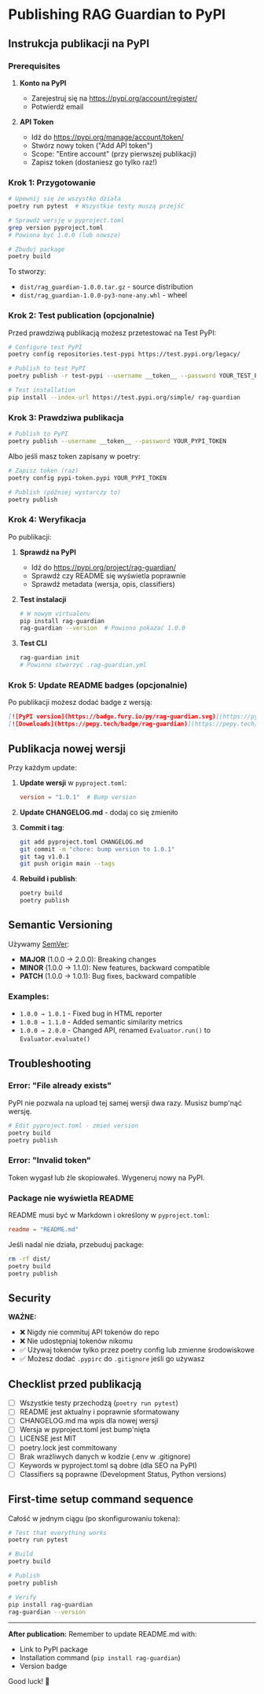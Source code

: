 # Publishing RAG Guardian to PyPI

## Instrukcja publikacji na PyPI

### Prerequisites

1. **Konto na PyPI**
   - Zarejestruj się na https://pypi.org/account/register/
   - Potwierdź email

2. **API Token**
   - Idź do https://pypi.org/manage/account/token/
   - Stwórz nowy token ("Add API token")
   - Scope: "Entire account" (przy pierwszej publikacji)
   - Zapisz token (dostaniesz go tylko raz!)

### Krok 1: Przygotowanie

```bash
# Upewnij się że wszystko działa
poetry run pytest  # Wszystkie testy muszą przejść

# Sprawdź wersję w pyproject.toml
grep version pyproject.toml
# Powinna być 1.0.0 (lub nowsza)

# Zbuduj package
poetry build
```

To stworzy:
- `dist/rag_guardian-1.0.0.tar.gz` - source distribution
- `dist/rag_guardian-1.0.0-py3-none-any.whl` - wheel

### Krok 2: Test publication (opcjonalnie)

Przed prawdziwą publikacją możesz przetestować na Test PyPI:

```bash
# Configure test PyPI
poetry config repositories.test-pypi https://test.pypi.org/legacy/

# Publish to test PyPI
poetry publish -r test-pypi --username __token__ --password YOUR_TEST_PYPI_TOKEN

# Test installation
pip install --index-url https://test.pypi.org/simple/ rag-guardian
```

### Krok 3: Prawdziwa publikacja

```bash
# Publish to PyPI
poetry publish --username __token__ --password YOUR_PYPI_TOKEN
```

Albo jeśli masz token zapisany w poetry:

```bash
# Zapisz token (raz)
poetry config pypi-token.pypi YOUR_PYPI_TOKEN

# Publish (później wystarczy to)
poetry publish
```

### Krok 4: Weryfikacja

Po publikacji:

1. **Sprawdź na PyPI**
   - Idź do https://pypi.org/project/rag-guardian/
   - Sprawdź czy README się wyświetla poprawnie
   - Sprawdź metadata (wersja, opis, classifiers)

2. **Test instalacji**
   ```bash
   # W nowym virtualenv
   pip install rag-guardian
   rag-guardian --version  # Powinno pokazać 1.0.0
   ```

3. **Test CLI**
   ```bash
   rag-guardian init
   # Powinno stworzyć .rag-guardian.yml
   ```

### Krok 5: Update README badges (opcjonalnie)

Po publikacji możesz dodać badge z wersją:

```markdown
[![PyPI version](https://badge.fury.io/py/rag-guardian.svg)](https://pypi.org/project/rag-guardian/)
[![Downloads](https://pepy.tech/badge/rag-guardian)](https://pepy.tech/project/rag-guardian)
```

## Publikacja nowej wersji

Przy każdym update:

1. **Update wersji** w `pyproject.toml`:
   ```toml
   version = "1.0.1"  # Bump version
   ```

2. **Update CHANGELOG.md** - dodaj co się zmieniło

3. **Commit i tag**:
   ```bash
   git add pyproject.toml CHANGELOG.md
   git commit -m "chore: bump version to 1.0.1"
   git tag v1.0.1
   git push origin main --tags
   ```

4. **Rebuild i publish**:
   ```bash
   poetry build
   poetry publish
   ```

## Semantic Versioning

Używamy [SemVer](https://semver.org/):

- **MAJOR** (1.0.0 → 2.0.0): Breaking changes
- **MINOR** (1.0.0 → 1.1.0): New features, backward compatible
- **PATCH** (1.0.0 → 1.0.1): Bug fixes, backward compatible

### Examples:

- `1.0.0 → 1.0.1` - Fixed bug in HTML reporter
- `1.0.0 → 1.1.0` - Added semantic similarity metrics
- `1.0.0 → 2.0.0` - Changed API, renamed `Evaluator.run()` to `Evaluator.evaluate()`

## Troubleshooting

### Error: "File already exists"

PyPI nie pozwala na upload tej samej wersji dwa razy. Musisz bump'nąć wersję.

```bash
# Edit pyproject.toml - zmień version
poetry build
poetry publish
```

### Error: "Invalid token"

Token wygasł lub źle skopiowałeś. Wygeneruj nowy na PyPI.

### Package nie wyświetla README

README musi być w Markdown i określony w `pyproject.toml`:

```toml
readme = "README.md"
```

Jeśli nadal nie działa, przebuduj package:

```bash
rm -rf dist/
poetry build
poetry publish
```

## Security

**WAŻNE:**
- ❌ Nigdy nie commituj API tokenów do repo
- ❌ Nie udostępniaj tokenów nikomu
- ✅ Używaj tokenów tylko przez poetry config lub zmienne środowiskowe
- ✅ Możesz dodać `.pypirc` do `.gitignore` jeśli go używasz

## Checklist przed publikacją

- [ ] Wszystkie testy przechodzą (`poetry run pytest`)
- [ ] README jest aktualny i poprawnie sformatowany
- [ ] CHANGELOG.md ma wpis dla nowej wersji
- [ ] Wersja w pyproject.toml jest bump'nięta
- [ ] LICENSE jest MIT
- [ ] poetry.lock jest commitowany
- [ ] Brak wrażliwych danych w kodzie (.env w .gitignore)
- [ ] Keywords w pyproject.toml są dobre (dla SEO na PyPI)
- [ ] Classifiers są poprawne (Development Status, Python versions)

## First-time setup command sequence

Całość w jednym ciągu (po skonfigurowaniu tokena):

```bash
# Test that everything works
poetry run pytest

# Build
poetry build

# Publish
poetry publish

# Verify
pip install rag-guardian
rag-guardian --version
```

---

**After publication:** Remember to update README.md with:
- Link to PyPI package
- Installation command (`pip install rag-guardian`)
- Version badge

Good luck! 🚀
